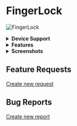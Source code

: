 # FingerLock

![FingerLock](http://mtac.app/repo/assets/com.mtac.fingerlock/banner.png)

<details>
    <summary><strong>Device Support</strong></summary>
    <h6>iPhones & iPads running iOS 14.0 - 16.x. Works with rootless jailbreaks</h6>
</details>

<details>
  <summary><strong>Features</strong></summary>
  <h6>Themes</h6>
  <ul>
    <li>Create new theme</li>
    <li>Export theme</li>
    <li>Import theme</li>
  </ul>
  <h6>Colors</h6>
  <ul>
    <li>Set custom color & alpha</li>
  </ul>
  <h6>Lockscreen Editor</h6>
  <ul>
    <li>Set vertical & horizontal offset</li>
    <li>Set image insets</li>
    <li>Change button theme</li>
  </ul>
  <h6>Lockscreen Elements</h6>
  <ul>
    <li>Hide unlock message</li>
    <li>Hide page dots</li>
  </ul>
 </details>

<details>
    <summary><strong>Screenshots</strong></summary>
    <div style="display: grid; align-items: center;">
        <img style="width: 25%; height: 25%;" src="https://mtac.app/repo/assets/com.mtac.fingerlock/screenshot/1.png">
        <img style="width: 25%; height: 25%;" src="https://mtac.app/repo/assets/com.mtac.fingerlock/screenshot/2.png">
        <img style="width: 25%; height: 25%;" src="https://mtac.app/repo/assets/com.mtac.fingerlock/screenshot/3.png">
    </div>
    <div style="display: grid; align-items: center;">
        <img style="width: 25%; height: 25%;" src="https://mtac.app/repo/assets/com.mtac.fingerlock/screenshot/4.png">
        <img style="width: 25%; height: 25%;" src="https://mtac.app/repo/assets/com.mtac.fingerlock/screenshot/5.png">
        <img style="width: 25%; height: 25%;" src="https://mtac.app/repo/assets/com.mtac.fingerlock/screenshot/6.png">
    </div>
</details>


## Feature Requests

[Create new request](https://github.com/MTACS/FingerLock/issues/new?assignees=MTACS&labels=&template=feature_request.md&title=)

## Bug Reports

[Create new report](https://github.com/MTACS/FingerLock/issues/new?assignees=MTACS&labels=bug&template=bug-report.md&title=)

